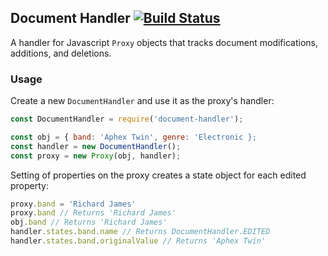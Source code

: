 ## Document Handler [![Build Status](https://travis-ci.org/durran/document-handler.svg?branch=master)](https://travis-ci.org/durran/document-handler)

A handler for Javascript `Proxy` objects that tracks document modifications,
additions, and deletions.

### Usage

Create a new `DocumentHandler` and use it as the proxy's handler:

```js
const DocumentHandler = require('document-handler');

const obj = { band: 'Aphex Twin', genre: 'Electronic };
const handler = new DocumentHandler();
const proxy = new Proxy(obj, handler);
```

Setting of properties on the proxy creates a state object for
each edited property:

```js
proxy.band = 'Richard James'
proxy.band // Returns 'Richard James'
obj.band // Returns 'Richard James'
handler.states.band.name // Returns DocumentHandler.EDITED
handler.states.band.originalValue // Returns 'Aphex Twin'
```
